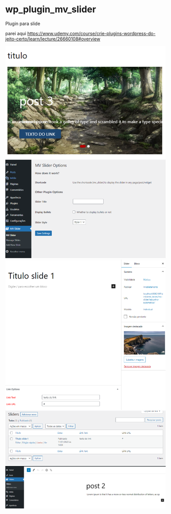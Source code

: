 # wp_plugin_mv_slider
Plugin para slide

parei aqui
https://www.udemy.com/course/crie-plugins-wordpress-do-jeito-certo/learn/lecture/26660108#overview

<img src="assets/images/slide1.PNG" alt="">
<img src="assets/images/slide2.PNG" alt="">
<img src="assets/images/slide3.PNG" alt="">
<img src="assets/images/slide4.PNG" alt="">
<img src="assets/images/slide5.PNG" alt="">

